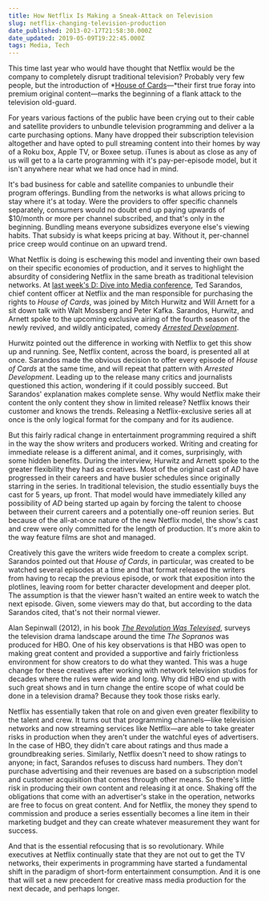 ```yaml
---
title: How Netflix Is Making a Sneak-Attack on Television
slug: netflix-changing-television-production
date_published: 2013-02-17T21:58:30.000Z
date_updated: 2019-05-09T19:22:45.000Z
tags: Media, Tech
---
```


This time last year who would have thought that Netflix would be the company to completely disrupt traditional television? Probably very few people, but the introduction of *[House of Cards](http://www.imdb.com/title/tt1856010/)—*their first true foray into premium original content—marks the beginning of a flank attack to the television old-guard.

For years various factions of the public have been crying out to their cable and satellite providers to unbundle television programming and deliver a la carte purchasing options. Many have dropped their subscription television altogether and have opted to pull streaming content into their homes by way of a Roku box, Apple TV, or Boxee setup. iTunes is about as close as any of us will get to a la carte programming with it's pay-per-episode model, but it isn't anywhere near what we had once had in mind.

It's bad business for cable and satellite companies to unbundle their program offerings. Bundling from the networks is what allows pricing to stay where it's at today. Were the providers to offer specific channels separately, consumers would no doubt end up paying upwards of $10/month or more per channel subscribed, and that's only in the beginning. Bundling means everyone subsidizes everyone else's viewing habits. That subsidy is what keeps pricing at bay. Without it, per-channel price creep would continue on an upward trend.

What Netflix is doing is eschewing this model and inventing their own based on their specific economies of production, and it serves to highlight the absurdity of considering Netflix in the same breath as traditional television networks. At [last week's D: Dive into Media conference](http://allthingsd.com/20130212/how-to-watch-netflixs-original-programming-however-you-want), Ted Sarandos, chief content officer at Netflix and the man responsible for purchasing the rights to *House of Cards*, was joined by Mitch Hurwitz and Will Arnett for a sit down talk with Walt Mossberg and Peter Kafka. Sarandos, Hurwitz, and Arnett spoke to the upcoming exclusive airing of the fourth season of the newly revived, and wildly anticipated, comedy [*Arrested Development*](http://www.imdb.com/title/tt0367279).

Hurwitz pointed out the difference in working with Netflix to get this show up and running. See, Netflix content, across the board, is presented all at once. Sarandos made the obvious decision to offer every episode of *House of Cards* at the same time, and will repeat that pattern with *Arrested Development*. Leading up to the release many critics and journalists questioned this action, wondering if it could possibly succeed. But Sarandos' explanation makes complete sense. Why would Netflix make their content the only content they show in limited release? Netflix knows their customer and knows the trends. Releasing a Netflix-exclusive series all at once is the only logical format for the company and for its audience.

But this fairly radical change in entertainment programming required a shift in the way the show writers and producers worked. Writing and creating for immediate release is a different animal, and it comes, surprisingly, with some hidden benefits. During the interview, Hurwitz and Arnett spoke to the greater flexibility they had as creatives. Most of the original cast of *AD* have progressed in their careers and have busier schedules since originally starring in the series. In traditional television, the studio essentially buys the cast for 5 years, up front. That model would have immediately killed any possibility of *AD* being started up again by forcing the talent to choose between their current careers and a potentially one-off reunion series. But because of the all-at-once nature of the new Netflix model, the show's cast and crew were only committed for the length of production. It's more akin to the way feature films are shot and managed.

Creatively this gave the writers wide freedom to create a complex script. Sarandos pointed out that *House of Cards*, in particular, was created to be watched several episodes at a time and that format released the writers from having to recap the previous episode, or work that exposition into the plotlines, leaving room for better character development and deeper plot. The assumption is that the viewer hasn't waited an entire week to watch the next episode. Given, some viewers may do that, but according to the data Sarandos cited, that's not their normal viewer.

Alan Sepinwall (2012), in his book [*The Revolution Was Televised*](http://www.amazon.com/gp/product/0615718299/ref=as_li_ss_tl?ie=UTF8&amp;camp=1789&amp;creative=390957&amp;creativeASIN=0615718299&amp;linkCode=as2&amp;tag=joggo-20), surveys the television drama landscape around the time *The Sopranos* was produced for HBO. One of his key observations is that HBO was open to making great content and provided a supportive and fairly frictionless environment for show creators to do what they wanted. This was a huge change for these creatives after working with network television studios for decades where the rules were wide and long. Why did HBO end up with such great shows and in turn change the entire scope of what could be done in a television drama? Because they took those risks early.

Netflix has essentially taken that role on and given even greater flexibility to the talent and crew. It turns out that programming channels—like television networks and now streaming services like Netflix—are able to take greater risks in production when they aren't under the watchful eyes of advertisers. In the case of HBO, they didn't care about ratings and thus made a groundbreaking series. Similarly, Netflix doesn't need to show ratings to anyone; in fact, Sarandos refuses to discuss hard numbers. They don't purchase advertising and their revenues are based on a subscription model and customer acquisition that comes through other means. So there's little risk in producing their own content and releasing it at once. Shaking off the obligations that come with an advertiser's stake in the operation, networks are free to focus on great content. And for Netflix, the money they spend to commission and produce a series essentially becomes a line item in their marketing budget and they can create whatever measurement they want for success.

And that is the essential refocusing that is so revolutionary. While executives at Netflix continually state that they are not out to get the TV networks, their experiments in programming have started a fundamental shift in the paradigm of short-form entertainment consumption. And it is one that will set a new precedent for creative mass media production for the next decade, and perhaps longer.
